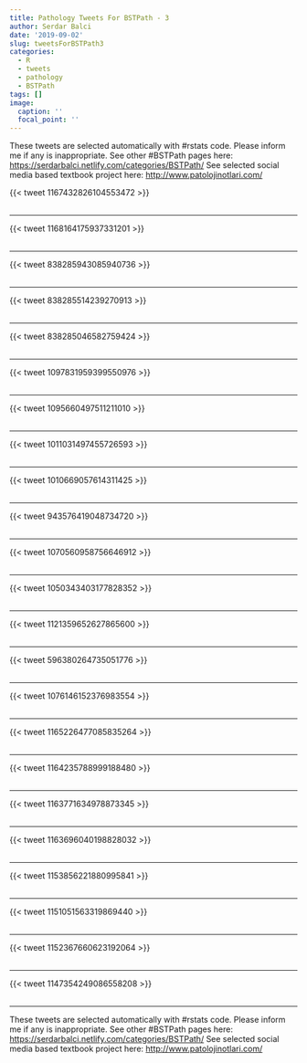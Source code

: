 ```yaml
---
title: Pathology Tweets For BSTPath - 3
author: Serdar Balci
date: '2019-09-02'
slug: tweetsForBSTPath3
categories:
  - R
  - tweets
  - pathology
  - BSTPath
tags: []
image:
  caption: ''
  focal_point: ''
---
```



These tweets are selected automatically with #rstats code. Please inform me if any is inappropriate.
See other #BSTPath pages here: https://serdarbalci.netlify.com/categories/BSTPath/ 
See selected social media based textbook project here: http://www.patolojinotlari.com/

{{< tweet 1167432826104553472 >}}
<br>
<br>
<hr>
{{< tweet 1168164175937331201 >}}
<br>
<br>
<hr>
{{< tweet 838285943085940736 >}}
<br>
<br>
<hr>
{{< tweet 838285514239270913 >}}
<br>
<br>
<hr>
{{< tweet 838285046582759424 >}}
<br>
<br>
<hr>
{{< tweet 1097831959399550976 >}}
<br>
<br>
<hr>
{{< tweet 1095660497511211010 >}}
<br>
<br>
<hr>
{{< tweet 1011031497455726593 >}}
<br>
<br>
<hr>
{{< tweet 1010669057614311425 >}}
<br>
<br>
<hr>
{{< tweet 943576419048734720 >}}
<br>
<br>
<hr>
{{< tweet 1070560958756646912 >}}
<br>
<br>
<hr>
{{< tweet 1050343403177828352 >}}
<br>
<br>
<hr>
{{< tweet 1121359652627865600 >}}
<br>
<br>
<hr>
{{< tweet 596380264735051776 >}}
<br>
<br>
<hr>
{{< tweet 1076146152376983554 >}}
<br>
<br>
<hr>
{{< tweet 1165226477085835264 >}}
<br>
<br>
<hr>
{{< tweet 1164235788999188480 >}}
<br>
<br>
<hr>
{{< tweet 1163771634978873345 >}}
<br>
<br>
<hr>
{{< tweet 1163696040198828032 >}}
<br>
<br>
<hr>
{{< tweet 1153856221880995841 >}}
<br>
<br>
<hr>
{{< tweet 1151051563319869440 >}}
<br>
<br>
<hr>
{{< tweet 1152367660623192064 >}}
<br>
<br>
<hr>
{{< tweet 1147354249086558208 >}}
<br>
<br>
<hr>


These tweets are selected automatically with #rstats code. Please inform me if any is inappropriate.
See other #BSTPath pages here: https://serdarbalci.netlify.com/categories/BSTPath/ 
See selected social media based textbook project here: http://www.patolojinotlari.com/
